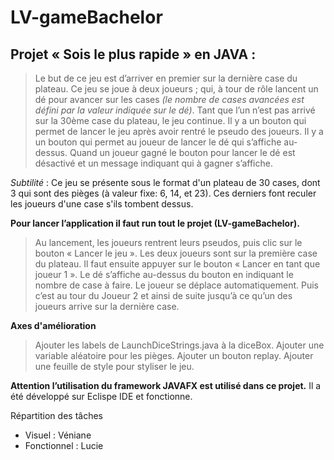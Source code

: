 # LV-gameBachelor

## Projet « Sois le plus rapide » en JAVA :

>Le but de ce jeu est d’arriver en premier sur la dernière case du plateau. 
>Ce jeu se joue à deux joueurs ; qui, à tour de rôle lancent un dé pour avancer sur les cases
*(le nombre de cases avancées est défini par la valeur indiquée sur le dé)*.
>Tant que l’un n’est pas arrivé sur la 30ème case du plateau, le jeu continue. 
>Il y a un bouton qui permet de lancer le jeu après avoir rentré le pseudo des joueurs.
>Il y a un bouton qui permet au joueur de lancer le dé qui s’affiche au-dessus. 
>Quand un joueur gagné le bouton pour lancer le dé est désactivé et un message indiquant qui à gagner s’affiche.

*Subtilité* : Ce jeu se présente sous le format d'un plateau de 30 cases, dont 3 qui sont des pièges (à valeur fixe: 6, 14, et 23). Ces derniers font reculer les joueurs d'une case s'ils tombent dessus.

**Pour lancer l’application il faut run tout le projet (LV-gameBachelor).**
>Au lancement, les joueurs rentrent leurs pseudos, puis clic sur le bouton « Lancer le jeu ».
>Les deux joueurs sont sur la première case du plateau. 
>Il faut ensuite appuyer sur le bouton « Lancer en tant que joueur 1 ». 
>Le dé s’affiche au-dessus du bouton en indiquant le nombre de case à faire. Le joueur se déplace automatiquement. 
>Puis c’est au tour du Joueur 2 et ainsi de suite jusqu’à ce qu’un des joueurs arrive sur la dernière case.

**Axes d'amélioration**
>Ajouter les labels de LaunchDiceStrings.java à la diceBox.
>Ajouter une variable aléatoire pour les pièges.
>Ajouter un bouton replay.
>Ajouter une feuille de style pour styliser le jeu.

**Attention l’utilisation du framework JAVAFX est utilisé dans ce projet.**
Il a été développé sur Eclispe IDE et fonctionne.

Répartition des tâches
* Visuel : Véniane 
* Fonctionnel : Lucie 

